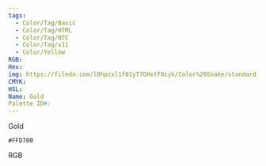```yaml
---
tags:
  - Color/Tag/Basic
  - Color/Tag/HTML
  - Color/Tag/NTC
  - Color/Tag/x11
  - Color/Yellow
RGB: 
Hex: 
img: https://filedn.com/l0hpzxl1f01yT7GHxtF8cyk/Color%20Snake/standard_csv_to_svg//FFD700.svg
CMYK: 
HSL: 
Name: Gold
Palette ID#:
---
```

Gold
```palette
#FFD700
```
RGB
